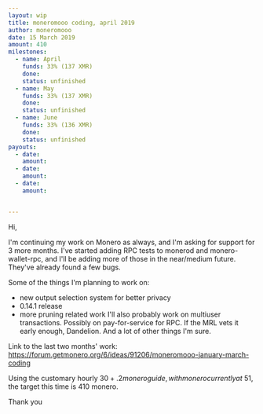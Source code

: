 ```yaml
---
layout: wip
title: moneromooo coding, april 2019
author: moneromooo
date: 15 March 2019
amount: 410
milestones:
  - name: April
    funds: 33% (137 XMR)
    done:
    status: unfinished
  - name: May
    funds: 33% (137 XMR)
    done:
    status: unfinished
  - name: June
    funds: 33% (136 XMR)
    done:
    status: unfinished
payouts:
  - date:
    amount:
  - date:
    amount:
  - date:
    amount:


---
```

Hi,

I'm continuing my work on Monero as always, and I'm asking for support for 3 more months.
I've started adding RPC tests to monerod and monero-wallet-rpc, and I'll be adding more of those in the near/medium future. They've already found a few bugs.

Some of the things I'm planning to work on:
- new output selection system for better privacy
- 0.14.1 release
- more pruning related work
I'll also probably work on multiuser transactions. Possibly on pay-for-service for RPC. If the MRL vets it early enough, Dandelion. And a lot of other things I'm sure.

Link to the last two months' work: https://forum.getmonero.org/6/ideas/91206/moneromooo-january-march-coding

Using the customary hourly $30 + .2 monero guide, with monero currently at ~$51, the target this time is 410 monero.

Thank you

